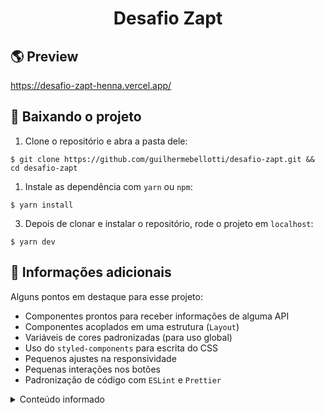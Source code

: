 <h1 align="center">Desafio Zapt</h1>

## 🌎 Preview

https://desafio-zapt-henna.vercel.app/

## 🤘 Baixando o projeto

1. Clone o repositório e abra a pasta dele:

```shell
$ git clone https://github.com/guilhermebellotti/desafio-zapt.git && cd desafio-zapt
```

1. Instale as dependência com `yarn` ou `npm`:

```shell
$ yarn install
```

3. Depois de clonar e instalar o repositório, rode o projeto em `localhost`:

```shell
$ yarn dev
```

## 🥳 Informações adicionais

Alguns pontos em destaque para esse projeto:

- Componentes prontos para receber informações de alguma API
- Componentes acoplados em uma estrutura (`Layout`)
- Variáveis de cores padronizadas (para uso global)
- Uso do `styled-components` para escrita do CSS
- Pequenos ajustes na responsividade
- Pequenas interações nos botões
- Padronização de código com `ESLint` e `Prettier`

<details>
<summary>Conteúdo informado</summary>

## Desafio Zapt

> Repositório onde tem o desafio para o processo seletivo da Zapt.

## Introdução

A ideia é que você aprenda, se divirta e mostre o seu melhor nesse exercício.

## Exercício

Segue [um link para o Figma](https://www.figma.com/file/MYVq6CfqgFkEAhcFcNmvGy/Public-File?node-id=0%3A1), onde terão 3 pequenas seções para serem feitas.

Vocês podem escolher **1, 2 ou 3** para fazer, lembrando que aqui **Qualidade é melhor que Quantidade!**

## Requisitos - o que será analisado?

- Escrita (HTML, CSS e JavaScript) e suas boas práticas
- Organização e qualidade de código
- Estrutura do projeto e escalabilidade
- Commits organizados e bem escritos

## Como deve ser feito?

- Você pode utilizar qualquer tecnologia que se sentir confortável
- Você pode utilizar qualquer plugin se achar necessário (no dia-a-dia a gente não reinventa roda, aqui também não precisa)
- Você pode entregar cada componente como uma página separada
- Você pode entregar todos os componentes numa mesma página
- Você precisa deixar claro todos os passos para rodar o projeto
- Enfim, nos surpreenda!

## O que usamos por aqui?

Caso você tenha interesse em se aproximar da nossa Stack, usamos:

- Typescript em basicamente tudo
- React e styled-components para construção das nossas interfaces
- ESLint, Prettier e Jest para garantir padronização e qualidade de código

## Como entregar o teste?

1. Crie um fork deste projeto
2. Faça as devidas modificações
3. Envie um PR para esse repositório

## Dúvidas?

Qualquer dúvida, não deixe de nos enviar um email em admin@zapt.com.br ou wj@zapt.com.br.

</details>
